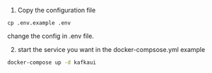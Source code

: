 1. Copy the configuration file
```
cp .env.example .env
```
change the config in .env file.

2. start the service you want in the docker-compsose.yml
example
```sh
docker-compose up -d kafkaui
```
